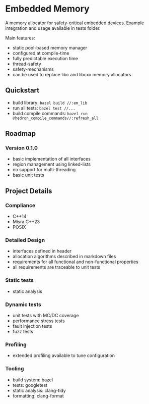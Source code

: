 # Embedded Memory

A memory allocator for safety-critical embedded devices. Example integration
and usage available in tests folder.

Main features:

* static pool-based memory manager
* configured at compile-time
* fully predictable execution time
* thread-safety
* safety-mechanisms
* can be used to replace libc and libcxx memory allocators

## Quickstart

* build library: `bazel build //:em_lib`
* run all tests: `bazel test //...`
* build compile commands: `bazel run @hedron_compile_commands//:refresh_all`

## Roadmap

### Version 0.1.0

* basic implementation of all interfaces
* region management using linked-lists
* no support for multi-threading
* basic unit tests

## Project Details

### Compliance

* C++14
* Misra C++23
* POSIX

### Detailed Design

* interfaces defined in header
* allocation algorithms described in markdown files
* requirements for all functional and non-functional properties
* all requirements are traceable to unit tests

### Static tests

* static analysis

### Dynamic tests

* unit tests with MC/DC coverage
* performance stress tests
* fault injection tests
* fuzz tests

### Profiling

* extended profiling available to tune configuration

### Tooling

* build system: bazel
* tests: googletest
* static analysis: clang-tidy
* formatting: clang-format